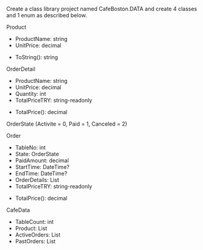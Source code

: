 
Create a class library project named CafeBoston.DATA and create 4 classes and 1 enum as described below.


Product
* ProductName: string
* UnitPrice: decimal
- ToString(): string



OrderDetail
* ProductName: string
* UnitPrice: decimal
* Quantity: int
* TotalPriceTRY: string-readonly
- TotalPrice(): decimal

OrderState (Activite = 0, Paid = 1, Canceled = 2)

Order
* TableNo: int
* State: OrderState
* PaidAmount: decimal
* StartTime: DateTime?
* EndTime: DateTime?
* OrderDetails: List<OrderDetail>
* TotalPriceTRY: string-readonly
- TotalPrice(): decimal

CafeData
* TableCount: int
* Product: List<Product>
* ActiveOrders: List<Order>
* PastOrders: List<Order>


